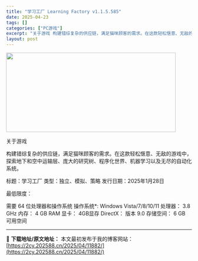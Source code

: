 ```yaml
---
title: "学习工厂 Learning Factory v1.1.5.585"
date: 2025-04-23
tags: []
categories: ["PC游戏"]
excerpt: "关于游戏 构建错综复杂的供应链，满足猫咪顾客的需求。在这款轻松惬意、无敌的游戏中，探索地下和空中运输层、庞大的研究树、程序化世界、机器学习以及无尽的自动化系统。 标题：学习工厂 类型：独立、模拟、策略 发行日期：2025年1月28日 最低限度： 需要 64 位处理器和操作系统 操作系统*: Wind&hellip;"
layout: post
---
```


<img class="aligncenter size-full wp-image-11872" src="https://2cy.202588.cn/wp-content/uploads/2025/04/2025042310125112.webp" alt="" width="460" height="215" />

关于游戏

构建错综复杂的供应链，满足猫咪顾客的需求。在这款轻松惬意、无敌的游戏中，探索地下和空中运输层、庞大的研究树、程序化世界、机器学习以及无尽的自动化系统。

标题：学习工厂
类型：独立、模拟、策略
发行日期：2025年1月28日

最低限度：

需要 64 位处理器和操作系统
操作系统*: Windows Vista/7/8/10/11
处理器： 3.8 GHz
内存： 4 GB RAM
显卡： 4GB显存
DirectX： 版本 9.0
存储空间： 6 GB 可用空间

---
📖 **下载地址/原文地址：** 本文最初发布于我的博客网站：[https://2cy.202588.cn/2025/04/11882/](https://2cy.202588.cn/2025/04/11882/)
